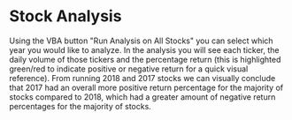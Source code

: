 # Stock Analysis

Using the VBA button "Run Analysis on All Stocks" you can select which year you would like to analyze. In the analysis you will see each ticker, the daily volume of those tickers and the percentage return (this is highlighted green/red to indicate positive or negative return for a quick visual reference). From running 2018 and 2017 stocks we can visually conclude that 2017 had an overall more positive return percentage for the majority of stocks compared to 2018, which had a greater amount of negative return percentages for the majority of stocks.

